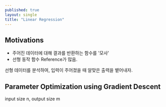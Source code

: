```yaml
---
published: true
layout: single
title: "Linear Regression"
---
```

## Motivations
* 주어진 데이터에 대해 결과를 반환하는 함수를 '모사'
* 선형 동작 함수 Reference가 많음.


선형 데이터를 분석하여, 입력이 주어졌을 때 알맞은 출력을 뱉어내자. 

## Parameter Optimization using Gradient Descent
input size n, output size m
